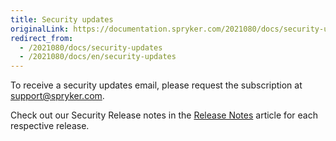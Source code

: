 ```yaml
---
title: Security updates
originalLink: https://documentation.spryker.com/2021080/docs/security-updates
redirect_from:
  - /2021080/docs/security-updates
  - /2021080/docs/en/security-updates
---
```


To receive a security updates email, please request the subscription at [support@spryker.com](support@spryker.com).
     
Check out our Security Release notes in the [Release Notes](https://documentation.spryker.com/docs/release-notes) article for each respective release.

